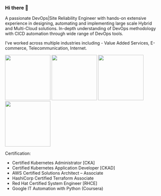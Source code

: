 ### Hi there 👋

<!--
**shamimgeek/shamimgeek** is a ✨ _special_ ✨ repository because its `README.md` (this file) appears on your GitHub profile.
-->
A passionate DevOps|Site Reliability Engineer with hands-on extensive experience in designing, automating and implementing large scale Hybrid and Multi-Cloud solutions. In-depth understanding of DevOps methodology with CICD automation through wide range of DevOps tools.

I’ve worked across multiple industries including - Value Added Services, E-commerce, Telecommunication, Internet.

<p float="left">
  <img src="https://raw.githubusercontent.com/shamimgeek/shamimgeek/master/images/linux.png"  height="150" />
  <img src="https://raw.githubusercontent.com/shamimgeek/shamimgeek/master/images/ansible.png"  height="150" />
  <img src="https://raw.githubusercontent.com/shamimgeek/shamimgeek/master/images/python.png"  height="150" />
  <img src="https://raw.githubusercontent.com/shamimgeek/shamimgeek/master/images/terraform.png"  height="150" />
</p>

Certification:
- Certified Kubernetes Administrator [CKA]
- Certified Kubernetes Application Developer [CKAD]
- AWS Certified Solutions Architect – Associate
- HashiCorp Certified Terraform Associate
- Red Hat Certified System Engineer [RHCE]
- Google IT Automation with Python (Coursera)
